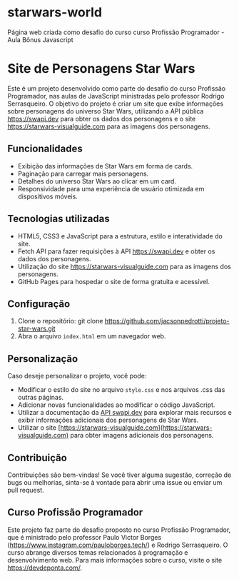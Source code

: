 # starwars-world
Página web criada como desafio do curso curso Profissão Programador - Aula Bônus Javascript

# Site de Personagens Star Wars

Este é um projeto desenvolvido como parte do desafio do curso Profissão Programador, nas aulas de JavaScript ministradas pelo professor Rodrigo Serrasqueiro. 
O objetivo do projeto é criar um site que exibe informações sobre personagens do universo Star Wars, utilizando a API pública https://swapi.dev para obter os dados 
dos personagens e o site https://starwars-visualguide.com para as imagens dos personagens.

## Funcionalidades

- Exibição das informações de Star Wars em forma de cards.
- Paginação para carregar mais personagens.
- Detalhes do universo Star Wars ao clicar em um card.
- Responsividade para uma experiência de usuário otimizada em dispositivos móveis.

## Tecnologias utilizadas

- HTML5, CSS3 e JavaScript para a estrutura, estilo e interatividade do site.
- Fetch API para fazer requisições à API https://swapi.dev e obter os dados dos personagens.
- Utilização do site https://starwars-visualguide.com para as imagens dos personagens.
- GitHub Pages para hospedar o site de forma gratuita e acessível.

## Configuração

1. Clone o repositório: git clone https://github.com/jacsonpedrotti/projeto-star-wars.git
2. Abra o arquivo `index.html` em um navegador web.

## Personalização

Caso deseje personalizar o projeto, você pode:

- Modificar o estilo do site no arquivo `style.css` e nos arquivos .css das outras páginas.
- Adicionar novas funcionalidades ao modificar o código JavaScript.
- Utilizar a documentação da [API swapi.dev](https://swapi.dev/documentation) para explorar mais recursos e exibir informações adicionais dos personagens de Star Wars.
- Utilizar o site [https://starwars-visualguide.com](https://starwars-visualguide.com) para obter imagens adicionais dos personagens.

## Contribuição

Contribuições são bem-vindas! Se você tiver alguma sugestão, correção de bugs ou melhorias, sinta-se à vontade para abrir uma issue ou enviar um pull request.

## Curso Profissão Programador

Este projeto faz parte do desafio proposto no curso Profissão Programador, que é ministrado pelo professor Paulo Victor Borges (https://www.instagram.com/pauloborges.tech/)
e Rodrigo Serrasqueiro. O curso abrange diversos temas relacionados à programação e desenvolvimento web. 
Para mais informações sobre o curso, visite o site https://devdeponta.com/.
